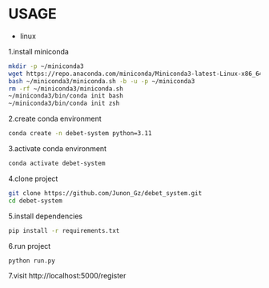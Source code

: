 # USAGE

- linux

1.install miniconda
```bash
mkdir -p ~/miniconda3
wget https://repo.anaconda.com/miniconda/Miniconda3-latest-Linux-x86_64.sh -O ~/miniconda3/miniconda.sh
bash ~/miniconda3/miniconda.sh -b -u -p ~/miniconda3
rm -rf ~/miniconda3/miniconda.sh
~/miniconda3/bin/conda init bash
~/miniconda3/bin/conda init zsh
```

2.create conda environment
```bash
conda create -n debet-system python=3.11
```

3.activate conda environment
```bash
conda activate debet-system
```

4.clone project
```bash
git clone https://github.com/Junon_Gz/debet_system.git
cd debet-system
```

5.install dependencies
```bash
pip install -r requirements.txt
```

6.run project
```bash
python run.py
```
7.visit http://localhost:5000/register
